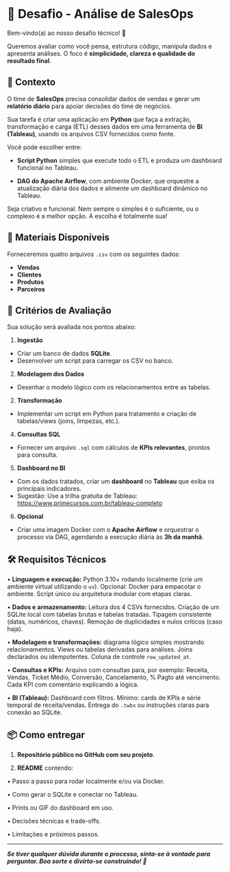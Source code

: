 # 🤖 Desafio - Análise de SalesOps

Bem-vindo(a) ao nosso desafio técnico! 🎯

Queremos avaliar como você pensa, estrutura código, manipula dados e apresenta análises. O foco é **simplicidade, clareza e qualidade do resultado final**.

## 🧠 Contexto

O time de **SalesOps** precisa consolidar dados de vendas e gerar um **relatório diário** para apoiar decisões do time de negócios.

Sua tarefa é criar uma aplicação em **Python** que faça a extração, transformação e carga (ETL) desses dados em uma ferramenta de **BI (Tableau)**, usando os arquivos CSV fornecidos como fonte.

Você pode escolher entre:

- **Script Python** simples que execute todo o ETL e produza um dashboard funcional no Tableau.

- **DAG do Apache Airflow**, com ambiente Docker, que orquestre a atualização diária dos dados e alimente um dashboard dinâmico no Tableau.

Seja criativo e funcional. Nem sempre o simples é o suficiente, ou o complexo é a melhor opção. A escolha é totalmente sua!

## 📁 Materiais Disponíveis

Forneceremos quatro arquivos `.csv` com os seguintes dados:
- **Vendas**
- **Clientes**
- **Produtos**
- **Parceiros**

## 🧪 Critérios de Avaliação

Sua solução será avaliada nos pontos abaixo:

1. **Ingestão**
- Criar um banco de dados **SQLite**.
- Desenvolver um script para carregar os CSV no banco.

2. **Modelagem dos Dados**
- Desenhar o modelo lógico com os relacionamentos entre as tabelas.

2. **Transformação**
- Implementar um script em Python para tratamento e criação de tabelas/views (joins, limpezas, etc.).

4. **Consultas SQL**
-  Fornecer um arquivo `.sql` com cálculos de **KPIs relevantes**, prontos para consulta.

5. **Dashboard no BI**
- Com os dados tratados, criar um **dashboard** no **Tableau** que exiba os principais indicadores.
- Sugestão: Use a trilha gratuita de Tableau: https://www.primecursos.com.br/tableau-completo

6. **Opcional**
- Criar uma imagem Docker com o **Apache Airflow** e orquestrar o processo via DAG, agendando a execução diária às **3h da manhã**.

## 🛠️ Requisitos Técnicos

• **Linguagem e execução:** Python 3.10+ rodando localmente (crie um ambiente virtual utilizando o `uv`). Opcional: Docker para empacotar o ambiente. Script único ou arquitetura modular com etapas claras.

• **Dados e armazenamento:** Leitura dos 4 CSVs fornecidos. Criação de um SQLite local com tabelas brutas e tabelas tratadas. Tipagem consistente (datas, numéricos, chaves). Remoção de duplicidades e nulos críticos (caso haja).

• **Modelagem e transformações:** diagrama lógico simples mostrando relacionamentos. Views ou tabelas derivadas para análises. Joins declarados ou idempotentes. Coluna de controle `row_updated_at`.

• **Consultas e KPIs:** Arquivo com consultas para, por exemplo: Receita, Vendas, Ticket Médio, Conversão, Cancelamento, % Pagto até vencimento. Cada KPI com comentário explicando a lógica.

• **BI (Tableau):** Dashboard com filtros. Mínimo: cards de KPIs e série temporal de receita/vendas. Entrega do `.twbx` ou instruções claras para conexão ao SQLite.

## 📦 Como entregar

1. **Repositório público no GitHub com seu projeto**.

2. **README** contendo:

• Passo a passo para rodar localmente e/ou via Docker.

• Como gerar o SQLite e conectar no Tableau.

• Prints ou GIF do dashboard em uso.

• Decisões técnicas e trade-offs.

• Limitações e próximos passos.

---

**_Se tiver qualquer dúvida durante o processo, sinta-se à vontade para perguntar. Boa sorte e divirta-se construindo! 🚀_**
